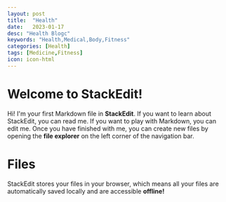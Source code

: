 ```yaml
---
layout: post
title:  "Health"
date:   2023-01-17
desc: "Health Blogc"
keywords: "Health,Medical,Body,Fitness"
categories: [Health]
tags: [Medicine,Fitness]
icon: icon-html
---
```


# Welcome to StackEdit!

Hi! I'm your first Markdown file in **StackEdit**. If you want to learn about StackEdit, you can read me. If you want to play with Markdown, you can edit me. Once you have finished with me, you can create new files by opening the **file explorer** on the left corner of the navigation bar.


# Files

StackEdit stores your files in your browser, which means all your files are automatically saved locally and are accessible **offline!**

